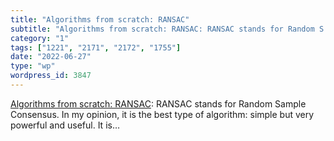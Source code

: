 ```yaml
---
title: "Algorithms from scratch: RANSAC"
subtitle: "Algorithms from scratch: RANSAC: RANSAC stands for Random S..."
category: "1"
tags: ["1221", "2171", "2172", "1755"]
date: "2022-06-27"
type: "wp"
wordpress_id: 3847
---
```

[ Algorithms from scratch: RANSAC]( https://link.medium.com/4OqrW0Ywcrb): RANSAC stands for Random Sample Consensus. In my opinion, it is the best type of algorithm: simple but very powerful and useful. It is…